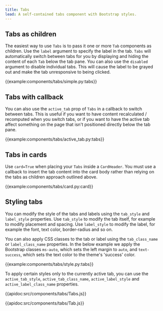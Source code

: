 ```yaml
---
title: Tabs
lead: A self-contained tabs component with Bootstrap styles.
---
```


## Tabs as children

The easiest way to use `Tabs` is to pass it one or more `Tab` components as children. Use the `label` argument to specify the label in the tab. `Tabs` will automatically switch between tabs for you by displaying and hiding the content of each `Tab` below the tab pane. You can also use the `disabled` argument to disable individual tabs. This will cause the label to be grayed out and make the tab unresponsive to being clicked.

{{example:components/tabs/simple.py:tabs}}

## Tabs with callback

You can also use the `active_tab` prop of `Tabs` in a callback to switch between tabs. This is useful if you want to have content recalculated / recomputed when you switch tabs, or if you want to have the active tab affect something on the page that isn't positioned directly below the tab pane.

{{example:components/tabs/active_tab.py:tabs}}

## Tabs in cards

Use `card=True` when placing your `Tabs` inside a `CardHeader`. You must use a callback to insert the tab content into the card body rather than relying on the tabs as children approach outlined above.

{{example:components/tabs/card.py:card}}

## Styling tabs

You can modify the style of the tabs and labels using the `tab_style` and `label_style` properties. Use `tab_style` to modify the tab itself, for example to modify placement and spacing. Use `label_style` to modify the label, for example the font, text color, border-radius and so on.

You can also apply CSS classes to the tab or label using the `tab_class_name` or `label_class_name` properties. In the below example we apply the Bootstrap classes `ms-auto`, which sets the left margin to `auto`, and `text-success`, which sets the text color to the theme's 'success' color.

{{example:components/tabs/style.py:tabs}}

To apply certain styles only to the currently active tab, you can use the `active_tab_style`, `active_tab_class_name`, `active_label_style` and `active_label_class_name` properties.

{{apidoc:src/components/tabs/Tabs.js}}

{{apidoc:src/components/tabs/Tab.js}}
